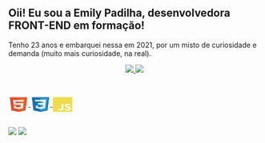## Oii! Eu sou a Emily Padilha, desenvolvedora FRONT-END em formação!

Tenho 23 anos e embarquei nessa em 2021, por um misto de curiosidade e demanda (muito mais curiosidade, na real).

<div align="center">
  <a href="https://github.com/emily-padilha">
  <img height="180em" src="https://github-readme-stats.vercel.app/api?username=emily-padilha&show_icons=true&theme=dark&include_all_commits=true&count_private=true"/>
  <img height="150em" src="https://github-readme-stats.vercel.app/api/top-langs/?username=emily-padilha&layout=compact&langs_count=7&theme=dark"/>
</div>

##

<div style="display: inline_block"><br>
  <img align="center" alt="Emily-HTML" height="30" width="40" src="https://raw.githubusercontent.com/devicons/devicon/master/icons/html5/html5-original.svg">
  <img align="center" alt="Emily-CSS" height="30" width="40" src="https://raw.githubusercontent.com/devicons/devicon/master/icons/css3/css3-original.svg">
  <img align="center" alt="Emily-Js" height="30" width="40" src="https://raw.githubusercontent.com/devicons/devicon/master/icons/javascript/javascript-plain.svg">
</div>

##

<div> 
  <a href="https://instagram.com/padilha.emy" target="_blank"><img src="https://img.shields.io/badge/-Instagram-%23E4405F?style=for-the-badge&logo=instagram&logoColor=white" target="_blank"></a>
  <a href = "mailto:emilypadilha887@gmail.com"><img src="https://img.shields.io/badge/-Gmail-%23333?style=for-the-badge&logo=gmail&logoColor=white" target="_blank"></a>
  
</div>
